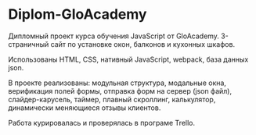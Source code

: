 # Diplom-GloAcademy

Дипломный проект курса обучения JavaScript от GloAcademy. 3-страничный сайт по установке окон, балконов и кухонных шкафов.

Использованы HTML, CSS, нативный JavaScript, webpack, база данных json.

В проекте реализованы: модульная структура, модальные окна, верификация полей формы, отправка форм на сервер (json файл), слайдер-карусель, таймер, плавный скроллинг, калькулятор, динамически меняющиеся отзывы клиентов.

Работа курировалась и проверялась в програме Trello.

